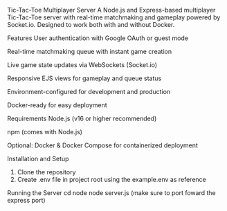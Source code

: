 Tic-Tac-Toe Multiplayer Server
A Node.js and Express-based multiplayer Tic-Tac-Toe server with real-time matchmaking and gameplay powered by Socket.io. Designed to work both with and without Docker.

Features
User authentication with Google OAuth or guest mode

Real-time matchmaking queue with instant game creation

Live game state updates via WebSockets (Socket.io)

Responsive EJS views for gameplay and queue status

Environment-configured for development and production

Docker-ready for easy deployment

Requirements
Node.js (v16 or higher recommended)

npm (comes with Node.js)

Optional: Docker & Docker Compose for containerized deployment

Installation and Setup
1. Clone the repository
2. Create .env file in project root using the example.env as reference

Running the Server
cd node
node server.js
(make sure to port foward the express port)